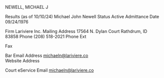 NEWELL, MICHAEL J



Results (as of 10/10/24)
Michael John Newell
Status
Active
Admittance Date
09/24/1976

Firm
Lariviere Inc.
Mailing Address
17564 N. Dylan Court
Rathdrum, ID 83858
Phone
(208) 518-2021
Phone Ext
 
Fax
 

Bar Email Address
michaeln@lariviere.co  
Website Address
 
Court eService Email
michaeln@lariviere.co  